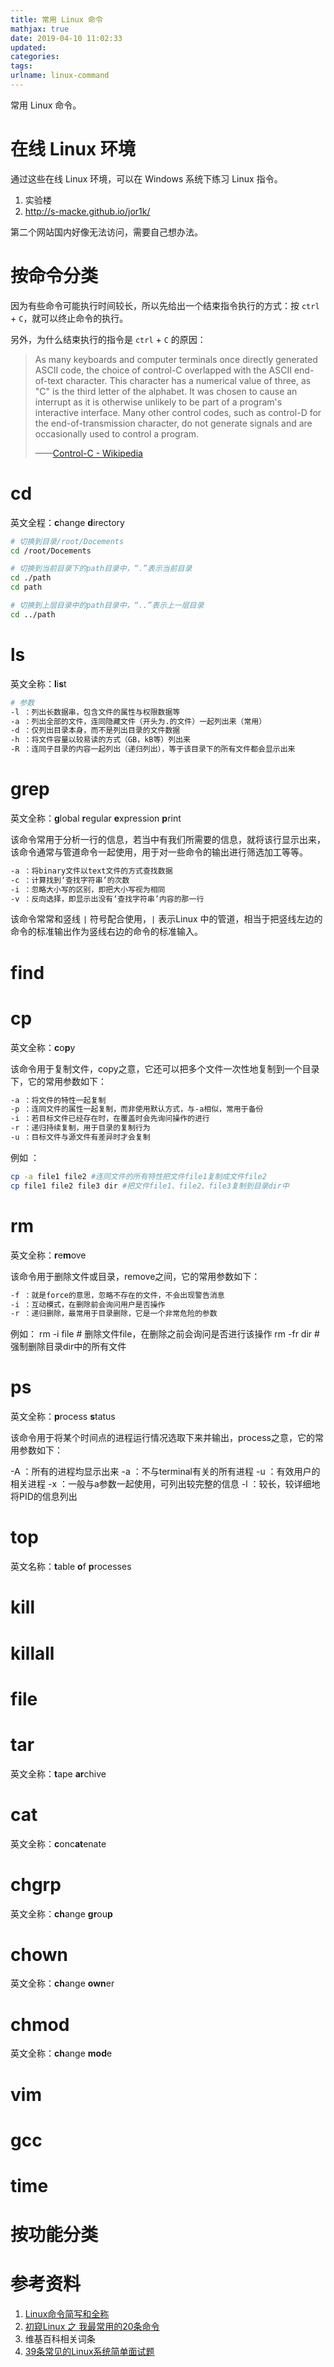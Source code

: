 ```yaml
---
title: 常用 Linux 命令
mathjax: true
date: 2019-04-10 11:02:33
updated:
categories:
tags:
urlname: linux-command
---
```


常用 Linux 命令。

<!-- more -->

# 在线 Linux 环境

通过这些在线 Linux 环境，可以在 Windows 系统下练习 Linux 指令。

1. 实验楼
2. http://s-macke.github.io/jor1k/

第二个网站国内好像无法访问，需要自己想办法。

# 按命令分类

因为有些命令可能执行时间较长，所以先给出一个结束指令执行的方式：按 `ctrl` + `C`，就可以终止命令的执行。

另外，为什么结束执行的指令是 `ctrl` + `C` 的原因：

> As many keyboards and computer terminals once directly generated ASCII code, the choice of control-C overlapped with the ASCII end-of-text character. This character has a numerical value of three, as "C" is the third letter of the alphabet. It was chosen to cause an interrupt as it is otherwise unlikely to be part of a program's interactive interface. Many other control codes, such as control-D for the end-of-transmission character, do not generate signals and are occasionally used to control a program.
>
> ——[Control-C - Wikipedia](https://en.wikipedia.org/wiki/Control-C)

# cd

英文全程：**c**hange **d**irectory

```bash
# 切换到目录/root/Docements
cd /root/Docements

# 切换到当前目录下的path目录中，“.”表示当前目录  
cd ./path
cd path

# 切换到上层目录中的path目录中，“..”表示上一层目录
cd ../path
```



# ls

英文全称：**l**i**s**t

```bash
# 参数
-l ：列出长数据串，包含文件的属性与权限数据等
-a ：列出全部的文件，连同隐藏文件（开头为.的文件）一起列出来（常用）
-d ：仅列出目录本身，而不是列出目录的文件数据
-h ：将文件容量以较易读的方式（GB，kB等）列出来
-R ：连同子目录的内容一起列出（递归列出），等于该目录下的所有文件都会显示出来
```



# grep

英文全称：**g**lobal **r**egular **e**xpression **p**rint

该命令常用于分析一行的信息，若当中有我们所需要的信息，就将该行显示出来，该命令通常与管道命令一起使用，用于对一些命令的输出进行筛选加工等等。

```bash
-a ：将binary文件以text文件的方式查找数据
-c ：计算找到‘查找字符串’的次数
-i ：忽略大小写的区别，即把大小写视为相同
-v ：反向选择，即显示出没有‘查找字符串’内容的那一行
```

该命令常常和竖线 `|` 符号配合使用，`|` 表示Linux 中的管道，相当于把竖线左边的命令的标准输出作为竖线右边的命令的标准输入。



# find



# cp

英文全称：**c**o**p**y

该命令用于复制文件，copy之意，它还可以把多个文件一次性地复制到一个目录下，它的常用参数如下：

```bash
-a ：将文件的特性一起复制
-p ：连同文件的属性一起复制，而非使用默认方式，与-a相似，常用于备份
-i ：若目标文件已经存在时，在覆盖时会先询问操作的进行
-r ：递归持续复制，用于目录的复制行为
-u ：目标文件与源文件有差异时才会复制
```

例如 ：

```bash
cp -a file1 file2 #连同文件的所有特性把文件file1复制成文件file2
cp file1 file2 file3 dir #把文件file1、file2、file3复制到目录dir中
```



# rm

英文全称：**r**e**m**ove

该命令用于删除文件或目录，remove之间，它的常用参数如下：

```bash
-f ：就是force的意思，忽略不存在的文件，不会出现警告消息
-i ：互动模式，在删除前会询问用户是否操作
-r ：递归删除，最常用于目录删除，它是一个非常危险的参数
```

例如：
rm -i file # 删除文件file，在删除之前会询问是否进行该操作
rm -fr dir # 强制删除目录dir中的所有文件



# ps

英文全称：**p**rocess **s**tatus

该命令用于将某个时间点的进程运行情况选取下来并输出，process之意，它的常用参数如下：

-A ：所有的进程均显示出来
-a ：不与terminal有关的所有进程
-u ：有效用户的相关进程
-x ：一般与a参数一起使用，可列出较完整的信息
-l ：较长，较详细地将PID的信息列出



# top

英文名称：**t**able **o**f **p**rocesses





# kill



# killall



# file





# tar

英文全称：**t**ape **ar**chive



# cat

英文全称：**c**onc**at**enate



# chgrp

英文全称：**ch**ange **gr**ou**p**



# chown

英文全称：**ch**ange **own**er



# chmod

英文全称：**ch**ange **mod**e



# vim



# gcc



# time





# 按功能分类



# 参考资料

1. [Linux命令简写和全称](https://blog.csdn.net/chinayuan/article/details/51291666)
2. [初窥Linux 之 我最常用的20条命令](https://blog.csdn.net/ljianhui/article/details/11100625)
3. 维基百科相关词条
4. [39条常见的Linux系统简单面试题](https://zhuanlan.zhihu.com/p/32250942)

